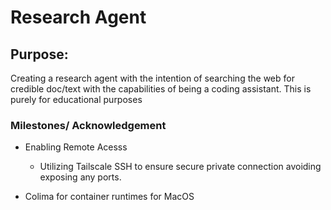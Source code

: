 # Research Agent
## Purpose:
Creating a research agent with the intention of searching the web for credible doc/text with the capabilities of being a coding assistant. 
This is purely for educational purposes 

### Milestones/ Acknowledgement
- Enabling Remote Acesss
  - Utilizing Tailscale SSH to ensure secure private connection avoiding exposing any ports.

- Colima for container runtimes for MacOS

